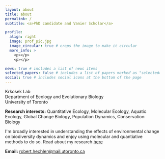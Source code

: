 ```yaml
---
layout: about
title: about
permalink: /
subtitle: <a>PhD candidate and Vanier Scholar</a> 

profile:
  align: right
  image: prof_pic.jpg
  image_circular: true # crops the image to make it circular
  more_info: >
    <p></p>
    <p></p>

news: true # includes a list of news items
selected_papers: false # includes a list of papers marked as "selected={true}"
social: true # includes social icons at the bottom of the page
---
```

Krkosek Lab<br>
Department of Ecology and Evolutionary Biology<br>
University of Toronto<br>

**Research interests:** Quantitative Ecology, Molecular Ecology, Aquatic Ecology, Global Change Biology, Population Dynamics, Conservation Biology

I'm broadly interested in understanding the effects of environmental change on biodiversity dynamics and enjoy using molecular and quantiative methods to do so. Read about my research [here](https://roberthechler.github.io/research/)

**Email:** robert.hechler@mail.utoronto.ca



